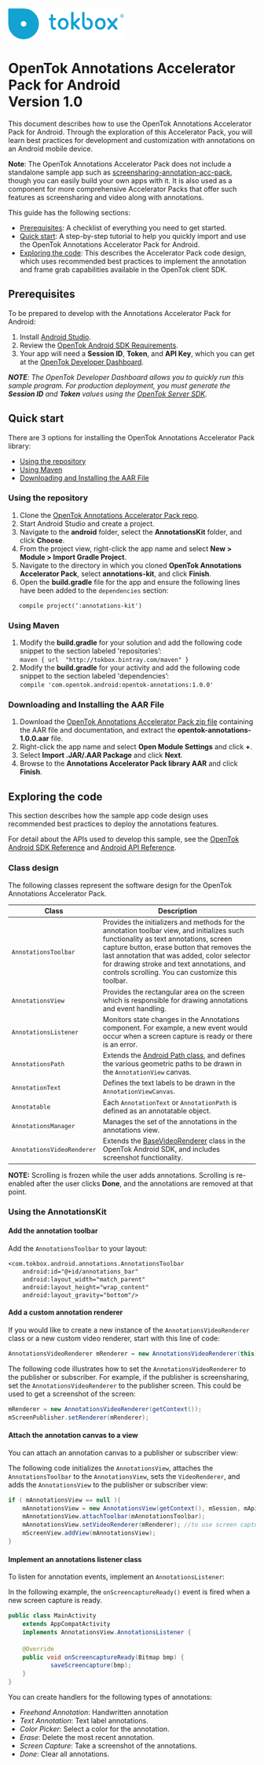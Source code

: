 ![logo](../tokbox-logo.png)

# OpenTok Annotations Accelerator Pack for Android<br/>Version 1.0

This document describes how to use the OpenTok Annotations Accelerator Pack for Android. Through the exploration of this Accelerator Pack, you will learn best practices for development and customization with annotations on an Android mobile device.

**Note**: The OpenTok Annotations Accelerator Pack does not include a standalone sample app such as [screensharing-annotation-acc-pack](https://github.com/opentok/screensharing-annotation-acc-pack), though you can easily build your own apps with it. It is also used as a component for more comprehensive Accelerator Packs that offer such features as screensharing and video along with annotations. 

This guide has the following sections:

* [Prerequisites](#prerequisites): A checklist of everything you need to get started.
* [Quick start](#quick-start): A step-by-step tutorial to help you quickly import and use the OpenTok Annotations Accelerator Pack for Android.
* [Exploring the code](#exploring-the-code): This describes the Accelerator Pack code design, which uses recommended best practices to implement the annotation and frame grab capabilities available in the OpenTok client SDK. 


## Prerequisites

To be prepared to develop with the Annotations Accelerator Pack for Android:

1. Install [Android Studio](http://developer.android.com/intl/es/sdk/index.html).
2. Review the [OpenTok Android SDK Requirements](https://tokbox.com/developer/sdks/android/#developerandclientrequirements).
3. Your app will need a **Session ID**, **Token**, and **API Key**, which you can get at the [OpenTok Developer Dashboard](https://dashboard.tokbox.com/).

_**NOTE**: The OpenTok Developer Dashboard allows you to quickly run this sample program. For production deployment, you must generate the **Session ID** and **Token** values using the [OpenTok Server SDK](https://tokbox.com/developer/sdks/server/)._


## Quick start

There are 3 options for installing the OpenTok Annotations Accelerator Pack library:

  - [Using the repository](#using-the-repository)
  - [Using Maven](#using-maven)
  - [Downloading and Installing the AAR File](#downloading-and-installing-the-aar-file)


### Using the repository

1. Clone the [OpenTok Annotations Accelerator Pack repo](https://github.com/opentok/annotation-acc-pack).
2. Start Android Studio and create a project. 
3. Navigate to the **android** folder, select the **AnnotationsKit** folder, and click **Choose**.
4. From the project view, right-click the app name and select **New > Module > Import Gradle Project**.
5. Navigate to the directory in which you cloned **OpenTok Annotations Accelerator Pack**, select **annotations-kit**, and click **Finish**.
6. Open the **build.gradle** file for the app and ensure the following lines have been added to the `dependencies` section:
```
   compile project(‘:annotations-kit')
```

### Using Maven

<ol>

<li>Modify the <b>build.gradle</b> for your solution and add the following code snippet to the section labeled 'repositories’:

<code>
maven { url  "http://tokbox.bintray.com/maven" }
</code>

</li>

<li>Modify the <b>build.gradle</b> for your activity and add the following code snippet to the section labeled 'dependencies’: 


<code>
compile 'com.opentok.android:opentok-annotations:1.0.0'
</code>

</li>

</ol>



### Downloading and Installing the AAR File

1.  Download the [OpenTok Annotations Accelerator Pack zip file](https://s3.amazonaws.com/artifact.tokbox.com/solution/rel/annotations/android/opentok-annotations-1.0.0.zip) containing the AAR file and documentation, and extract the **opentok-annotations-1.0.0.aar** file.
2.  Right-click the app name and select **Open Module Settings** and click **+**.
3.  Select **Import .JAR/.AAR Package** and click **Next**.
4.  Browse to the **Annotations Accelerator Pack library AAR** and click **Finish**.


## Exploring the code

This section describes how the sample app code design uses recommended best practices to deploy the annotations features. 

For detail about the APIs used to develop this sample, see the [OpenTok Android SDK Reference](https://tokbox.com/developer/sdks/android/reference/) and [Android API Reference](http://developer.android.com/reference/packages.html).

### Class design

The following classes represent the software design for the OpenTok Annotations Accelerator Pack.

| Class        | Description  |
| ------------- | ------------- |
| `AnnotationsToolbar`   | Provides the initializers and methods for the annotation toolbar view, and initializes such functionality as text annotations, screen capture button, erase button that removes the last annotation that was added, color selector for drawing stroke and text annotations, and controls scrolling. You can customize this toolbar. |
| `AnnotationsView`   | Provides the rectangular area on the screen which is responsible for drawing annotations and event handling. |
| `AnnotationsListener`   | Monitors state changes in the Annotations component. For example, a new event would occur when a screen capture is ready or there is an error. |
| `AnnotationsPath`   | Extends the [Android Path class](https://developer.android.com/reference/android/graphics/Path.html), and defines the various geometric paths to be drawn in the `AnnotationView` canvas. |
| `AnnotationText`   | Defines the text labels to be drawn in the `AnnotationViewCanvas`. |
| `Annotatable`   | Each `AnnotationText` or `AnnotationPath` is defined as an annotatable object. |
| `AnnotationsManager`   | Manages the set of the annotations in the annotations view. |
| `AnnotationsVideoRenderer`   | Extends the [BaseVideoRenderer](https://tokbox.com/developer/sdks/android/reference/com/opentok/android/BaseVideoRenderer.html) class in the OpenTok Android SDK, and includes screenshot functionality. |

**NOTE:** Scrolling is frozen while the user adds annotations. Scrolling is re-enabled after the user clicks **Done**, and the annotations are removed at that point. 


### Using the AnnotationsKit


#### Add the annotation toolbar

Add the `AnnotationsToolbar` to your layout:</p>

```
<com.tokbox.android.annotations.AnnotationsToolbar
    android:id="@+id/annotations_bar"
    android:layout_width="match_parent"
    android:layout_height="wrap_content"
    android:layout_gravity="bottom"/>
```


#### Add a custom annotation renderer

If you would like to create a new instance of the `AnnotationsVideoRenderer` class or a new custom video renderer, start with this line of code:

```java
AnnotationsVideoRenderer mRenderer = new AnnotationsVideoRenderer(this);
```


The following code illustrates how to set the `AnnotationsVideoRenderer` to the publisher or subscriber. For example, if the publisher is screensharing, set the `AnnotationsVideoRenderer` to the publisher screen. This could be used to get a screenshot of the screen:

```java
mRenderer = new AnnotationsVideoRenderer(getContext());
mScreenPublisher.setRenderer(mRenderer);
```

#### Attach the annotation canvas to a view

You can attach an annotation canvas to a publisher or subscriber view:

The following code initializes the `AnnotationsView`, attaches the `AnnotationsToolbar` to the `AnnotationsView`, sets the `VideoRenderer`, and adds the `AnnotationsView` to the publisher or subscriber view:


```java
if ( mAnnotationsView == null ){
    mAnnotationsView = new AnnotationsView(getContext(), mSession, mApiKey)
    mAnnotationsView.attachToolbar(mAnnotationsToolbar);
    mAnnotationsView.setVideoRenderer(mRenderer); //to use screen capture
    mScreenView.addView(mAnnotationsView);
}
```

#### Implement an annotations listener class

To listen for annotation events, implement an `AnnotationsListener`:

In the following example, the `onScreencaptureReady()` event is fired when a new screen capture is ready. 

```java
public class MainActivity 
    extends AppCompatActivity 
    implements AnnotationsView.AnnotationsListener {

	@Override
	public void onScreencaptureReady(Bitmap bmp) {
    		saveScreencapture(bmp);
	}
}
```


You can create handlers for the following types of annotations:
  - _Freehand Annotation_: Handwritten annotation 
  - _Text Annotation_: Text label annotations.
  - _Color Picker_: Select a color for the annotation.
  - _Erase_: Delete the most recent annotation.
  - _Screen Capture_: Take a screenshot of the annotations.
  - _Done_: Clear all annotations.
